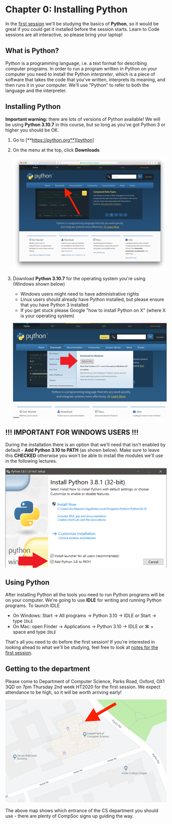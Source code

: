 # Chapter 0: Installing Python

In the [first session][chapter1] we'll be studying the basics of **Python**, so
it would be great if you could get it installed before the session starts. Learn
to Code sessions are all interactive, so please bring your laptop!

[chapter1]: https://github.com/oxcompsoc/learntocode/tree/master/chapter1

## What is Python?

Python is a programming language, i.e. a text format for describing computer
programs. In order to run a program written in Python on your computer you need
to install the Python *interpreter*, which is a piece of software that takes the
code that you've written, interprets its meaning, and then runs it in your
computer. We'll use "Python" to refer to both the language and the interpreter.

## Installing Python

**Important warning:** there are lots of versions of Python available! We will
be using **Python 3.10.7** in this course, but so long as you've got Python 3 or
higher you should be OK.

1. Go to [**https://python.org**][python]
2. On the menu at the top, click **Downloads**

    ![Python downloads](download1.png)

3. Download **Python 3.10.7** for the operating system you're using (Windows shown below)
    * Windows users might need to have administrative rights
    * Linux users should already have Python installed, but please ensure that
      you have Python 3 installed
    * If you get stuck please Google "how to install Python on X" (where X is
      your operating system)

    ![Python OS download](download1_new.PNG)

## !!! IMPORTANT FOR WINDOWS USERS !!!

During the installation there is an option that we'll need that isn't enabled by default - **Add Python 3.10 to PATH** (as shown below). Make sure to leave this **CHECKED** otherwise you won't be able to install the modules we'll use in the following lectures.

![Add Python to Path](install2_2020.PNG)

## Using Python

After installing Python all the tools you need to run Python programs will be on
your computer. We're going to use **IDLE** for writing and running Python
programs. To launch IDLE

* On Windows: Start &rarr; All programs &rarr; Python 3.10 &rarr; IDLE *or*
  Start &rarr; type `IDLE`
* On Mac: open Finder &rarr; Applications &rarr; Python 3.10 &rarr; IDLE *or*
  &#8984; + space and type `IDLE`

That's all you need to do before the first session! If you're interested in
looking ahead to what we'll be studying, feel free to look at [notes for the first session][chapter1].

## Getting to the department

Please come to Department of Computer Science, Parks Road, Oxford, OX1 3QD on
7pm Thursday 2nd week HT2020 for the first session. We expect attendance to be
high, so it will be worth arriving early!

![Map](learntocodemap.png)

The above map shows which entrance of the CS department you should use - there
are plenty of CompSoc signs up guiding the way.

[python]: https://python.org
